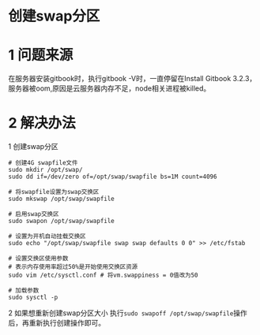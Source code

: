<span id="hidden-autonumber"></span>

<h1 class="article-title">创建swap分区</h1>

# 1 问题来源
在服务器安装gitbook时，执行gitbook -V时，一直停留在Install Gitbook 3.2.3，服务器被oom,原因是云服务器内存不足，node相关进程被killed。
# 2 解决办法  
1 创建swap分区
```shell
# 创建4G swapfile文件
sudo mkdir /opt/swap/
sudo dd if=/dev/zero of=/opt/swap/swapfile bs=1M count=4096

# 将swapfile设置为swap交换区
sudo mkswap /opt/swap/swapfile

# 启用swap交换区
sudo swapon /opt/swap/swapfile

# 设置为开机自动挂载交换区
sudo echo "/opt/swap/swapfile swap swap defaults 0 0" >> /etc/fstab

# 设置交换区使用参数
# 表示内存使用率超过50%是开始使用交换区资源
sudo vim /etc/sysctl.conf # 将vm.swappiness = 0值改为50

# 加载参数
sudo sysctl -p
```  

2 如果想重新创建swap分区大小
执行`sudo swapoff /opt/swap/swapfile`操作后，再重新执行创建操作即可。
